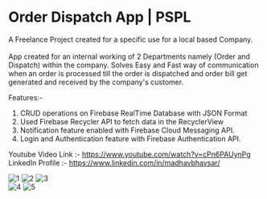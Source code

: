 # Order Dispatch App | PSPL 

A Freelance Project created for a specific use for a local based Company.<br><br>
App created for an internal working of 2 Departments namely (Order and Dispatch) within the company.
Solves Easy and Fast way of communication when an order is processed till the order is dispatched and order bill get generated and received by the company's customer.

Features:-
1. CRUD operations on Firebase RealTime Database with JSON Format
2. Used Firebase Recycler API to fetch data in the RecyclerView
3. Notification feature enabled with Firebase Cloud Messaging API.
4. Login and Authentication feature with Firebase Authentication API.

Youtube Video Link :- https://www.youtube.com/watch?v=cPn6PAUynPg
LinkedIn Profile :- https://www.linkedin.com/in/madhavbhavsar/

![1](https://user-images.githubusercontent.com/69354473/192162345-9db0d327-6fd9-4f69-989f-43d4b4fb6b44.jpg)
![2](https://user-images.githubusercontent.com/69354473/192162348-f8f9c26e-ee11-46d9-b354-c5727135c978.jpg)
![3](https://user-images.githubusercontent.com/69354473/192162355-58573832-2567-443e-8dd6-114e67492525.jpg)
<br>
![4](https://user-images.githubusercontent.com/69354473/192162360-29d65403-c1ce-4a50-bf20-a768183d6eee.jpg)
![5](https://user-images.githubusercontent.com/69354473/192162363-7aeba2e4-57a2-49dc-90cb-7e0a4e5249b4.jpg)
